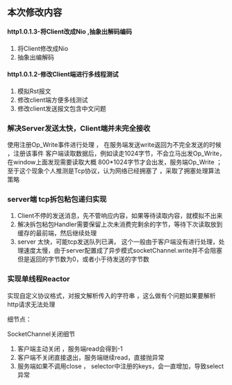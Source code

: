 ## 本次修改内容

#### http1.0.1.3-将Client改成Nio ,抽象出解码编码

1. 将Client修改成Nio
2. 抽象出编解码

#### http1.0.1.2-修改Client端进行多线程测试

1. 模拟Rst报文
2. 修改client端方便多线测试
3. 修改client发送报文包含中文问题

### 解决Server发送太快，Client端并未完全接收
使用注册Op_Write事件进行处理 ， 在服务端发送write返回为不完全发送的时候 ，注册该事件
客户端读取数据后，例如读走1024字节，不会立马出发Op_Write，在window上面发现需要读取大概
800*1024字节才会出发，服务端Op_Write ； 至于这个现象个人推测是Tcp协议，认为网络已经拥塞了
，采取了拥塞处理算法策略

### server端 tcp拆包粘包递归实现

1. Client不停的发送消息，先不管响应内容，如果等待读取内容，就模拟不出来
2. 解决拆包粘包Handler需要保留上次未消费完剩余的字节，等待下次读取放到缓存的最前端，然后继续处理
3. server 太快，可能tcp发送队列已满， 这个一般由于客户端没有进行处理，处理速度太慢，由于server配置成了异步模式socketChannel.write并不会阻塞
但是返回的字节数为0，或者小于待发送的字节数

### 实现单线程Reactor

实现自定义协议格式，对报文解析传入的字符串 ，这么做有个问题如果要解析http请求无法处理

细节点：

SocketChannel关闭细节

1. 客户端主动关闭 ，服务端read会得到-1
2. 客户端不关闭直接退出，服务端继续read，直接抛异常
3. 服务端如果不调用close ， selector中注册的keys，会一直增加，导致select异常


